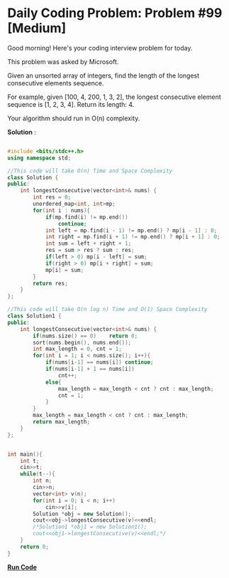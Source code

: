 # Daily Coding Problem: Problem #99 [Medium]

Good morning! Here's your coding interview problem for today.

This problem was asked by Microsoft.

Given an unsorted array of integers, find the length of the longest consecutive elements sequence.

For example, given [100, 4, 200, 1, 3, 2], the longest consecutive element sequence is [1, 2, 3, 4]. Return its length: 4.

Your algorithm should run in O(n) complexity.

**Solution** :

```cpp

#include <bits/stdc++.h>
using namespace std;

//This code will take O(n) Time and Space Complexity
class Solution {
public:
    int longestConsecutive(vector<int>& nums) {
        int res = 0;
        unordered_map<int, int>mp;
        for(int i : nums){
            if(mp.find(i) != mp.end())
                continue;
            int left = mp.find(i - 1) != mp.end() ? mp[i - 1] : 0;
            int right = mp.find(i + 1) != mp.end() ? mp[i + 1] : 0;
            int sum = left + right + 1;
            res = sum > res ? sum : res;
            if(left > 0) mp[i - left] = sum;
            if(right > 0) mp[i + right] = sum;
            mp[i] = sum;
        }
        return res;
    }
};

//This code will take O(n log n) Time and O(1) Space Complexity
class Solution1 {
public:
    int longestConsecutive(vector<int>& nums) {
        if(nums.size() == 0)    return 0;
        sort(nums.begin(), nums.end());
        int max_length = 0, cnt = 1;
        for(int i = 1; i < nums.size(); i++){
            if(nums[i-1] == nums[i]) continue;
            if(nums[i-1] + 1 == nums[i])
                cnt++;
            else{
                max_length = max_length < cnt ? cnt : max_length;
                cnt = 1;
            }
        }
        max_length = max_length < cnt ? cnt : max_length;
        return max_length;
    }
};


int main(){
    int t;
    cin>>t;
    while(t--){
        int n;
        cin>>n;
        vector<int> v(n);
        for(int i = 0; i < n; i++)
            cin>>v[i];
        Solution *obj = new Solution();
        cout<<obj->longestConsecutive(v)<<endl;
        /*Solution1 *obj1 = new Solution1();
        cout<<obj1->longestConsecutive(v)<<endl;*/
    }
    return 0;
}

```
**[Run Code](https://ide.geeksforgeeks.org/zYCSwiXgPQ)**
